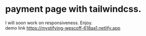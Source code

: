 # payment page with tailwindcss. 
I will soon work on responsiveness. Enjoy.<br>
demo link https://mystifying-wescoff-618aa1.netlify.app
